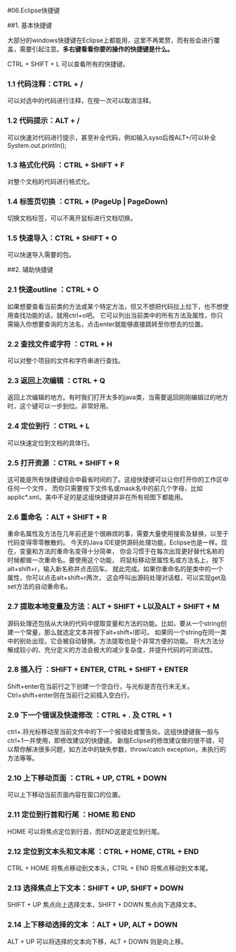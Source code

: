 #06.Eclipse快捷键

##1. 基本快捷键

 大部分的windows快捷键在Eclipse上都能用，这里不再累赘，而有些会进行覆盖，需要引起注意。<strong>多右键看看你要的操作的快捷键是什么。</strong>
 
 CTRL + SHIFT + L 可以查看所有的快捷键。
 
### 1.1 代码注释：CTRL + /

可以对选中的代码进行注释，在按一次可以取消注释。
 
### 1.2 代码提示：ALT + /

可以快速对代码进行提示，甚至补全代码，例如输入syso后按ALT+/可以补全System.out.println();
 
### 1.3 格式化代码 ：CTRL + SHIFT + F 

对整个文档的代码进行格式化。
 
### 1.4 标签页切换 ：CTRL + (PageUp | PageDown)

切换文档标签，可以不离开鼠标进行文档切换。

### 1.5 快速导入：CTRL + SHIFT + O

可以快速导入需要的包。

##2. 辅助快捷键

### 2.1 快速outline  ：CTRL + O  

如果想要查看当前类的方法或某个特定方法，但又不想把代码拉上拉下，也不想使用查找功能的话，就用ctrl+o吧。
它可以列出当前类中的所有方法及属性，你只需输入你想要查询的方法名，点击enter就能够直接跳转至你想去的位置。
 
### 2.2 查找文件或字符 ：CTRL + H

可以对整个项目的文件和字符串进行查找。
 
### 2.3 返回上次编辑 ：CTRL + Q 

返回上次编辑的地方。有时我们打开太多的java类，当需要返回刚刚编辑过的地方时，这个键可以一步到位。非常好用。
 
### 2.4 定位到行 ：CTRL + L

可以快速定位到文档的具体行。
 
### 2.5 打开资源 ：CTRL + SHIFT + R  

这可能是所有快捷键组合中最省时间的了。这组快捷键可以让你打开你的工作区中任何一个文件，
而你只需要按下文件名或mask名中的前几个字母，比如applic*.xml。美中不足的是这组快捷键并非在所有视图下都能用。

### 2.6 重命名 ：ALT + SHIFT + R  

重命名属性及方法在几年前还是个很麻烦的事，需要大量使用搜索及替换，以至于代码变得零零散散的。
今天的Java IDE提供源码处理功能，Eclipse也是一样。现在，变量和方法的重命名变得十分简单，
你会习惯于在每次出现更好替代名称的时候都做一次重命名。要使用这个功能，
将鼠标移动至属性名或方法名上，按下alt+shift+r，输入新名称并点击回车。
就此完成。如果你重命名的是类中的一个属性，你可以点击alt+shift+r两次，
这会呼叫出源码处理对话框，可以实现get及set方法的自动重命名。
 
### 2.7 提取本地变量及方法：ALT + SHIFT + L以及ALT + SHIFT + M 

源码处理还包括从大块的代码中提取变量和方法的功能。比如，要从一个string创建一个常量，那么就选定文本并按下alt+shift+l即可。
如果同一个string在同一类中的别处出现，它会被自动替换。方法提取也是个非常方便的功能。
将大方法分解成较小的、充分定义的方法会极大的减少复杂度，并提升代码的可测试性。
 
### 2.8 插入行 ：SHIFT + ENTER, CTRL + SHIFT + ENTER 

Shift+enter在当前行之下创建一个空白行，与光标是否在行末无关。Ctrl+shift+enter则在当前行之前插入空白行。
  
### 2.9 下一个错误及快速修改 ：CTRL + . 及 CTRL + 1  

ctrl+.将光标移动至当前文件中的下一个报错处或警告处。这组快捷键我一般与ctrl+1一并使用，即修改建议的快捷键。
新版Eclipse的修改建议做的很不错，可以帮你解决很多问题，如方法中的缺失参数，throw/catch exception，未执行的方法等等。

### 2.10 上下移动页面 ：CTRL + UP, CTRL + DOWN  

可以上下移动当前页面内容在窗口的位置。

### 2.11 定位到行首和行尾 ：HOME 和 END

HOME 可以将焦点定位到行首，而END这是定位到行尾。

### 2.12 定位到文本头和文本尾 ：CTRL + HOME, CTRL + END

CTRL + HOME 将焦点移动到文本头，CTRL + END 将焦点移动到文本尾。

### 2.13 选择焦点上下文本：SHIFT + UP, SHIFT + DOWN

SHIFT + UP 焦点向上选择文本，SHIFT + DOWN 焦点向下选择文本。

### 2.14 上下移动选择的文本 ：ALT + UP, ALT + DOWN

ALT + UP 可以将选择的文本向下移，ALT + DOWN 则是向上移。



 
